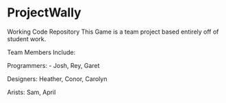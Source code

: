 # ProjectWally
Working Code Repository
This Game is a team project based entirely off of student work.  

Team Members Include:

Programmers: - Josh, Rey, Garet


Designers: Heather, Conor, Carolyn


Arists: Sam, April

